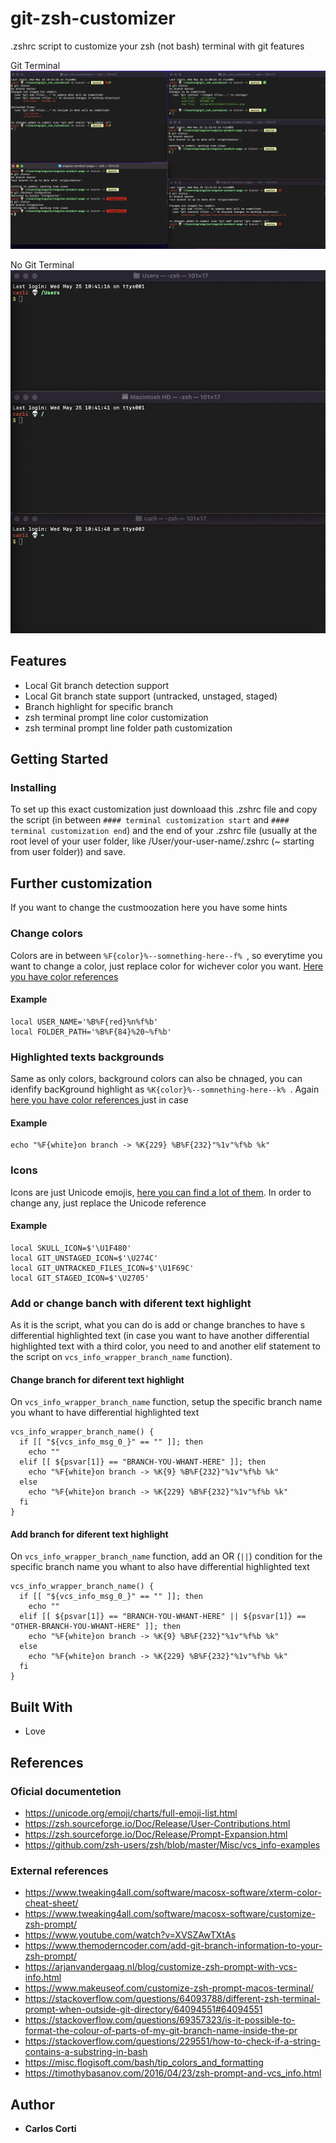 # git-zsh-customizer

.zshrc script to customize your zsh (not bash) terminal with git features

Git Terminal
![alt text](/screenshots/GitTerminal.png)

No Git Terminal
![alt text](/screenshots/NoGitTerminal.png)

## Features

- Local Git branch detection support
- Local Git branch state support (untracked, unstaged, staged)
- Branch highlight for specific branch
- zsh terminal prompt line color customization
- zsh terminal prompt line folder path customization

## Getting Started

### Installing

To set up this exact customization just downloaad this .zshrc file and copy the script (in between `#### terminal customization start` and `#### terminal customization end`) and the end of your .zshrc file (usually at the root level of your user folder, like /User/your-user-name/.zshrc (~ starting from user folder)) and save.

## Further customization

If you want to change the custmoozation here you have some hints

### Change colors

Colors are in between `%F{color}%--somnething-here--f% `, so everytime you want to change a color, just replace color for wichever color you want. [Here you have color references ](https://www.tweaking4all.com/software/macosx-software/xterm-color-cheat-sheet/)

#### Example

```
local USER_NAME='%B%F{red}%n%f%b'
local FOLDER_PATH='%B%F{84}%20~%f%b'
```

### Highlighted texts backgrounds

Same as only colors, background colors can also be chnaged, you can idenfify bacKground highlight as `%K{color}%--somnething-here--k% `. Again [here you have color references ](https://www.tweaking4all.com/software/macosx-software/xterm-color-cheat-sheet/) just in case

#### Example

```
echo "%F{white}on branch -> %K{229} %B%F{232}"%1v"%f%b %k"
```

### Icons

Icons are just Unicode emojis, [here you can find a lot of them](https://unicode.org/emoji/charts/full-emoji-list.html). In order to change any, just replace the Unicode reference

#### Example

```
local SKULL_ICON=$'\U1F480'
local GIT_UNSTAGED_ICON=$'\U274C'
local GIT_UNTRACKED_FILES_ICON=$'\U1F69C'
local GIT_STAGED_ICON=$'\U2705'
```

### Add or change banch with diferent text highlight

As it is the script, what you can do is add or change branches to have s differential highlighted text (in case you want to have another differential highlighted text with a third color, you need to and another elif statement to the script on `vcs_info_wrapper_branch_name` function).

#### Change branch for diferent text highlight

On `vcs_info_wrapper_branch_name` function, setup the specific branch name you whant to have differential highlighted text

```
vcs_info_wrapper_branch_name() {
  if [[ "${vcs_info_msg_0_}" == "" ]]; then
    echo ""
  elif [[ ${psvar[1]} == "BRANCH-YOU-WHANT-HERE" ]]; then
    echo "%F{white}on branch -> %K{9} %B%F{232}"%1v"%f%b %k"
  else
    echo "%F{white}on branch -> %K{229} %B%F{232}"%1v"%f%b %k"
  fi
}
```

#### Add branch for diferent text highlight

On `vcs_info_wrapper_branch_name` function, add an OR (`||`) condition for the specific branch name you whant to also have differential highlighted text

```
vcs_info_wrapper_branch_name() {
  if [[ "${vcs_info_msg_0_}" == "" ]]; then
    echo ""
  elif [[ ${psvar[1]} == "BRANCH-YOU-WHANT-HERE" || ${psvar[1]} == "OTHER-BRANCH-YOU-WHANT-HERE" ]]; then
    echo "%F{white}on branch -> %K{9} %B%F{232}"%1v"%f%b %k"
  else
    echo "%F{white}on branch -> %K{229} %B%F{232}"%1v"%f%b %k"
  fi
}
```

## Built With

- Love

## References

### Oficial documentetion

- https://unicode.org/emoji/charts/full-emoji-list.html
- https://zsh.sourceforge.io/Doc/Release/User-Contributions.html
- https://zsh.sourceforge.io/Doc/Release/Prompt-Expansion.html
- https://github.com/zsh-users/zsh/blob/master/Misc/vcs_info-examples

### External references

- https://www.tweaking4all.com/software/macosx-software/xterm-color-cheat-sheet/
- https://www.tweaking4all.com/software/macosx-software/customize-zsh-prompt/
- https://www.youtube.com/watch?v=XVSZAwTXtAs
- https://www.themoderncoder.com/add-git-branch-information-to-your-zsh-prompt/
- https://arjanvandergaag.nl/blog/customize-zsh-prompt-with-vcs-info.html
- https://www.makeuseof.com/customize-zsh-prompt-macos-terminal/
- https://stackoverflow.com/questions/64093788/different-zsh-terminal-prompt-when-outside-git-directory/64094551#64094551
- https://stackoverflow.com/questions/69357323/is-it-possible-to-format-the-colour-of-parts-of-my-git-branch-name-inside-the-pr
- https://stackoverflow.com/questions/229551/how-to-check-if-a-string-contains-a-substring-in-bash
- https://misc.flogisoft.com/bash/tip_colors_and_formatting
- https://timothybasanov.com/2016/04/23/zsh-prompt-and-vcs_info.html

## Author

- **Carlos Corti**
